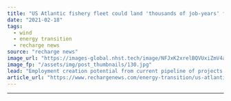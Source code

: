 ```yaml
---
title: "US Atlantic fishery fleet could land 'thousands of job-years' from work in offshore wind"
date: "2021-02-18"
tags: 
  - wind
  - energy transition
  - recharge news
source: "recharge news"
image_url: "https://images-global.nhst.tech/image/NFJxK2xrelBQVUxiZmV4aFk3bktnenpQbGZlVjhUR2IwdERzZGVGb092TT0=/nhst/binary/762fd038c63795990cfcbc33b5b56194"
image_fp: "/assets/img/post_thumbnails/130.jpg"
lead: "Employment creation potential from current pipeline of projects off eastern seaboard put at 2,600 job-hours by New York State Economic Research & Development Authority study"
article_url: "https://www.rechargenews.com/energy-transition/us-atlantic-fishery-fleet-could-land-thousands-of-job-years-from-work-in-offshore-wind/2-1-965635"
---
```


---
